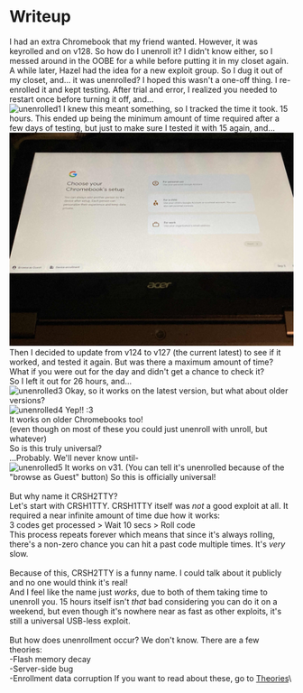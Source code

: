 # Writeup 
I had an extra Chromebook that my friend wanted. However, it was keyrolled and on v128. So how do I unenroll it? I didn't know either, so I messed around in the OOBE for a while before putting it in my closet again. A while later, Hazel had the idea for a new exploit group. So I dug it out of my closet, and... it was unenrolled? I hoped this wasn't a one-off thing. I re-enrolled it and kept testing. After trial and error, I realized you needed to restart once before turning it off, and...\
![unenrolled1](Media/v124nissa.png) 
I knew this meant something, so I tracked the time it took. 15 hours. This ended up being the minimum amount of time required after a few days of testing, but just to make sure I tested it with 15 again, and...\
![unenrolled2](Media/v124nissa2.jpg) 
Then I decided to update from v124 to v127 (the current latest) to see if it worked, and tested it again. But was there a maximum amount of time? What if you were out for the day and didn't get a chance to check it?\
So I left it out for 26 hours, and...\
![unenrolled3](Media/v127nissa.png)
Okay, so it works on the latest version, but what about older versions?\
![unenrolled4](Media/v76peppy.png)
Yep!! :3\
It works on older Chromebooks too!\
(even though on most of these you could just unenroll with unroll, but whatever)\
So is this truly universal?\
...Probably. We'll never know until-\
![unenrolled5](Media/v31peppy.png)
It works on v31. (You can tell it's unenrolled because of the "browse as Guest" button)
So this is officially universal!\
\
But why name it CRSH2TTY?\
Let's start with CRSH1TTY. CRSH1TTY itself was *not* a good exploit at all. It required a near infinite amount of time due how it works:\
3 codes get processed > Wait 10 secs > Roll code\
This process repeats forever which means that since it's always rolling, there's a non-zero chance you can hit a past code multiple times. It's *very* slow.\
\
Because of this, CRSH2TTY is a funny name. I could talk about it publicly and no one would think it's real!\
And I feel like the name just *works*, due to both of them taking time to unenroll you. 15 hours itself isn't *that* bad considering you can do it on a weekend, but even though it's nowhere near as fast as other exploits, it's still a universal USB-less exploit.\
\
But how does unenrollment occur? We don't know. There are a few theories:\
-Flash memory decay\
-Server-side bug\
-Enrollment data corruption
If you want to read about these, go to [Theories](CRSH2TTY/Docs/theories)\
